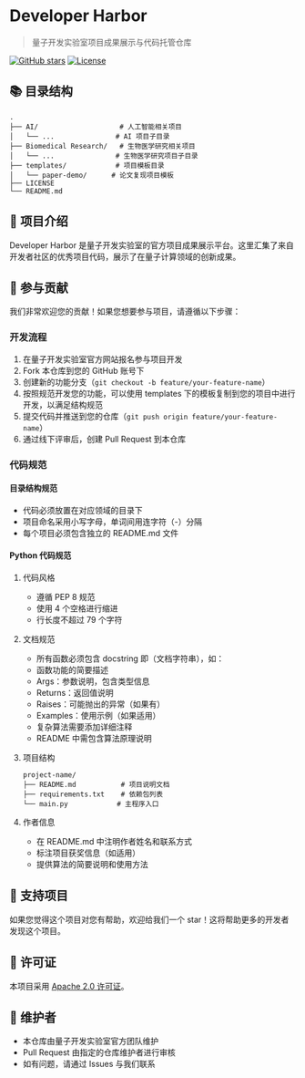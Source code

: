 # Developer Harbor
> 量子开发实验室项目成果展示与代码托管仓库

[![GitHub stars](https://img.shields.io/github/stars/QBosonCommunity/Developer-harbor)](https://github.com/QBosonCommunity/Developer-harbor/stargazers)
[![License](https://img.shields.io/badge/License-Apache%202.0-blue.svg)](https://opensource.org/licenses/Apache-2.0)

## 📚 目录结构

```
.
├── AI/                    # 人工智能相关项目
│   └── ...               # AI 项目子目录
├── Biomedical Research/   # 生物医学研究相关项目
│   └── ...               # 生物医学研究项目子目录
├── templates/            # 项目模板目录
│   └── paper-demo/      # 论文复现项目模板
├── LICENSE
└── README.md
```

## 🎯 项目介绍

Developer Harbor 是量子开发实验室的官方项目成果展示平台。这里汇集了来自开发者社区的优秀项目代码，展示了在量子计算领域的创新成果。

## 🚀 参与贡献

我们非常欢迎您的贡献！如果您想要参与项目，请遵循以下步骤：

### 开发流程

1. 在量子开发实验室官方网站报名参与项目开发
2. Fork 本仓库到您的 GitHub 账号下
3. 创建新的功能分支（`git checkout -b feature/your-feature-name`）
4. 按照规范开发您的功能，可以使用 templates 下的模板复制到您的项目中进行开发，以满足结构规范
5. 提交代码并推送到您的仓库（`git push origin feature/your-feature-name`）
6. 通过线下评审后，创建 Pull Request 到本仓库

### 代码规范

#### 目录结构规范
- 代码必须放置在对应领域的目录下
- 项目命名采用小写字母，单词间用连字符（-）分隔
- 每个项目必须包含独立的 README.md 文件

#### Python 代码规范
1. 代码风格
   - 遵循 PEP 8 规范
   - 使用 4 个空格进行缩进
   - 行长度不超过 79 个字符

2. 文档规范
   - 所有函数必须包含 docstring 即（文档字符串），如：
    - 函数功能的简要描述
    - Args：参数说明，包含类型信息
    - Returns：返回值说明
    - Raises：可能抛出的异常（如果有）
    - Examples：使用示例（如果适用）
   - 复杂算法需要添加详细注释
   - README 中需包含算法原理说明

3. 项目结构
   ```
   project-name/
   ├── README.md           # 项目说明文档
   ├── requirements.txt    # 依赖包列表
   └── main.py            # 主程序入口
   ```

4. 作者信息
   - 在 README.md 中注明作者姓名和联系方式
   - 标注项目获奖信息（如适用）
   - 提供算法的简要说明和使用方法

## 🌟 支持项目

如果您觉得这个项目对您有帮助，欢迎给我们一个 star！这将帮助更多的开发者发现这个项目。

## 📄 许可证

本项目采用 [Apache 2.0 许可证](LICENSE)。

## 🤝 维护者

- 本仓库由量子开发实验室官方团队维护
- Pull Request 由指定的仓库维护者进行审核
- 如有问题，请通过 Issues 与我们联系
